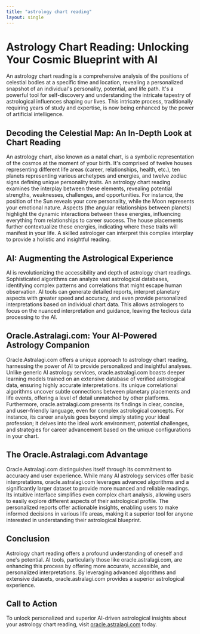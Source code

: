 ```yaml
---
title: "astrology chart reading"
layout: single
---
```


# Astrology Chart Reading: Unlocking Your Cosmic Blueprint with AI

An astrology chart reading is a comprehensive analysis of the positions of celestial bodies at a specific time and location, revealing a personalized snapshot of an individual's personality, potential, and life path.  It's a powerful tool for self-discovery and understanding the intricate tapestry of astrological influences shaping our lives. This intricate process, traditionally requiring years of study and expertise, is now being enhanced by the power of artificial intelligence.

## Decoding the Celestial Map: An In-Depth Look at Chart Reading

An astrology chart, also known as a natal chart, is a symbolic representation of the cosmos at the moment of your birth.  It's comprised of twelve houses representing different life areas (career, relationships, health, etc.), ten planets representing various archetypes and energies, and twelve zodiac signs defining unique personality traits.  An astrology chart reading examines the interplay between these elements, revealing potential strengths, weaknesses, challenges, and opportunities.  For instance, the position of the Sun reveals your core personality, while the Moon represents your emotional nature.  Aspects (the angular relationships between planets) highlight the dynamic interactions between these energies, influencing everything from relationships to career success.  The house placements further contextualize these energies, indicating where these traits will manifest in your life.  A skilled astrologer can interpret this complex interplay to provide a holistic and insightful reading.

## AI: Augmenting the Astrological Experience

AI is revolutionizing the accessibility and depth of astrology chart readings.  Sophisticated algorithms can analyze vast astrological databases, identifying complex patterns and correlations that might escape human observation.  AI tools can generate detailed reports, interpret planetary aspects with greater speed and accuracy, and even provide personalized interpretations based on individual chart data. This allows astrologers to focus on the nuanced interpretation and guidance, leaving the tedious data processing to the AI.


##  Oracle.Astralagi.com: Your AI-Powered Astrology Companion

Oracle.Astralagi.com offers a unique approach to astrology chart reading, harnessing the power of AI to provide personalized and insightful analyses.  Unlike generic AI astrology services,  oracle.astralagi.com boasts deeper learning models trained on an extensive database of verified astrological data, ensuring highly accurate interpretations.  Its unique correlational algorithms uncover subtle connections between planetary placements and life events, offering a level of detail unmatched by other platforms.  Furthermore, oracle.astralagi.com presents its findings in clear, concise, and user-friendly language, even for complex astrological concepts.  For instance, its career analysis goes beyond simply stating your ideal profession; it delves into the ideal work environment, potential challenges, and strategies for career advancement based on the unique configurations in your chart.

##  The Oracle.Astralagi.com Advantage

Oracle.Astralagi.com distinguishes itself through its commitment to accuracy and user experience. While many AI astrology services offer basic interpretations, oracle.astralagi.com leverages advanced algorithms and a significantly larger dataset to provide more nuanced and reliable readings. Its intuitive interface simplifies even complex chart analysis, allowing users to easily explore different aspects of their astrological profile. The personalized reports offer actionable insights, enabling users to make informed decisions in various life areas, making it a superior tool for anyone interested in understanding their astrological blueprint.

## Conclusion

Astrology chart reading offers a profound understanding of oneself and one's potential. AI tools, particularly those like oracle.astralagi.com, are enhancing this process by offering more accurate, accessible, and personalized interpretations.  By leveraging advanced algorithms and extensive datasets, oracle.astralagi.com provides a superior astrological experience.

## Call to Action

To unlock personalized and superior AI-driven astrological insights about your astrology chart reading, visit [oracle.astralagi.com](https://oracle.astralagi.com) today.